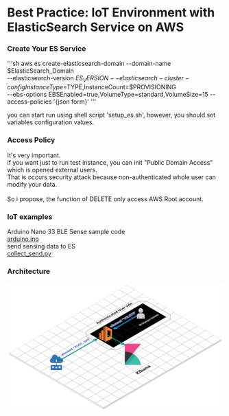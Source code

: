 # Best Practice: IoT Environment with ElasticSearch Service on AWS

### Create Your ES Service
'''sh
aws es create-elasticsearch-domain --domain-name $ElasticSearch_Domain \
--elasticsearch-version $ES_VERSION --elasticsearch-cluster-config  InstanceType=$TYPE,InstanceCount=$PROVISIONING \
--ebs-options EBSEnabled=true,VolumeType=standard,VolumeSize=15 --access-policies '{json form}'
'''

you can start run using shell script 'setup_es.sh', however, you should set variables configuration values.<br>

### Access Policy
It's very important.<br>
if you want just to run test instance, you can init "Public Domain Access" which is opened external users. <br>
That is occurs security attack because non-authenticated whole user can modify your data.<br>
<br>
So i propose, the function of DELETE only access AWS Root account.<br>

### IoT examples
Arduino Nano 33 BLE Sense sample code<br>
[arduino.ino](./arduino_nano33_blesense.ino)<br>
send sensing data to ES<br>
[collect_send.py](./collect_send.py)<br>

### Architecture
![Best Practice](./figures/ES_IoT_arch.png)
